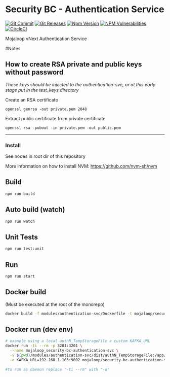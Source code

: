 # Security BC - Authentication Service

[![Git Commit](https://img.shields.io/github/last-commit/mojaloop/security-bc.svg?style=flat)](https://github.com/mojaloop/security-bc/commits/master)
[![Git Releases](https://img.shields.io/github/release/mojaloop/security-bc.svg?style=flat)](https://github.com/mojaloop/security-bc/releases)
[![Npm Version](https://img.shields.io/npm/v/@mojaloop-poc/security-bc.svg?style=flat)](https://www.npmjs.com/package/@mojaloop-poc/security-bc)
[![NPM Vulnerabilities](https://img.shields.io/snyk/vulnerabilities/npm/@mojaloop/security-bc.svg?style=flat)](https://www.npmjs.com/package/@mojaloop-poc/security-bc)
[![CircleCI](https://circleci.com/gh/mojaloop/security-bc.svg?style=svg)](https://circleci.com/gh/mojaloop/security-bc)

Mojaloop vNext Authentication Service

#Notes

## How to create RSA private and public keys without password

*These keys should be injected to the authentication-svc, or at this early stage put in the test_keys directory*

Create an RSA certificate 

`openssl genrsa -out private.pem 2048`

Extract public certificate from private certificate

`openssl rsa -pubout -in private.pem -out public.pem`

---

### Install
See nodes in root dir of this repository

More information on how to install NVM: https://github.com/nvm-sh/nvm

## Build

```bash
npm run build
```

## Auto build (watch)

```bash
npm run watch
```

## Unit Tests

```bash
npm run test:unit
```

## Run

```bash
npm run start
```

## Docker build
(Must be executed at the root of the monorepo)
```bash
docker build -f modules/authentication-svc/Dockerfile -t mojaloop/security-bc-authentication-svc:0.1.0 .
```

## Docker run (dev env)
```bash
# example using a local authN_TempStorageFile a custom KAFKA_URL
docker run -ti --rm -p 3201:3201 \
  --name mojaloop_security-bc-authentication-svc \
  -v $(pwd)/modules/authentication-svc/dist/authN_TempStorageFile:/app/data/authN_TempStorageFile \
  -e KAFKA_URL=192.168.1.103:9092 mojaloop/security-bc-authentication-svc
  
#to run as daemon replace "-ti --rm" with "-d"
```
